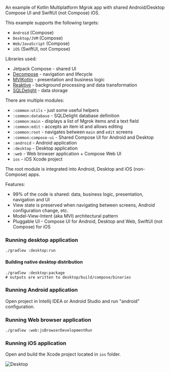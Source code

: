 An example of Kotlin Multiplatform Mgrok app with shared Android/Desktop Compose UI and SwiftUI (not Compose) iOS.

This example supports the following targets: 
- `Android` (Compose)
- `Desktop/JVM` (Compose)
- `Web/JavaScript` (Compose)
- `iOS` (SwiftUI, not Compose)

Libraries used:
- Jetpack Compose - shared UI
- [Decompose](https://github.com/arkivanov/Decompose) - navigation and lifecycle
- [MVIKotlin](https://github.com/arkivanov/MVIKotlin) - presentation and business logic
- [Reaktive](https://github.com/badoo/Reaktive) - background processing and data transformation
- [SQLDelight](https://github.com/cashapp/sqldelight) - data storage

There are multiple modules:
- `:common:utils` - just some useful helpers
- `:common:database` - SQLDelight database definition
- `:common:main` - displays a list of Mgrok items and a text field
- `:common:edit` - accepts an item id and allows editing
- `:common:root` - navigates between `main` and `edit` screens
- `:common:compose-ui` - Shared Compose UI for Android and Desktop
- `:android` - Android application
- `:desktop` - Desktop application
- `:web` - Web browser application + Compose Web UI 
- `ios` - iOS Xcode project

The root module is integrated into Android, Desktop and iOS (non-Compose) apps.

Features:
- 99% of the code is shared: data, business logic, presentation, navigation and UI
- View state is preserved when navigating between screens, Android configuration change, etc.
- Model-View-Intent (aka MVI) architectural pattern
- Pluggable UI - Compose UI for Android, Desktop and Web, SwiftUI (not Compose) for iOS

### Running desktop application
```
./gradlew :desktop:run
```

#### Building native desktop distribution
```
./gradlew :desktop:package
# outputs are written to desktop/build/compose/binaries
```

### Running Android application

Open project in Intellij IDEA or Android Studio and run "android" configuration.

### Running Web browser application
```
./gradlew :web:jsBrowserDevelopmentRun
```

### Running iOS application

Open and build the Xcode project located in `ios` folder.

![Desktop](screenshots/Mgrok.png)
